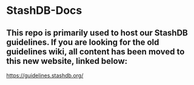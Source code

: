 # StashDB-Docs

## This repo is primarily used to host our StashDB guidelines. If you are looking for the old guidelines wiki, all content has been moved to this new website, linked below:
https://guidelines.stashdb.org/